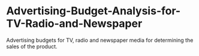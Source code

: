 # Advertising-Budget-Analysis-for-TV-Radio-and-Newspaper
Advertising budgets for TV, radio and newspaper media for determining the sales of the product.
